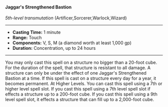 #### Jaggar's Strengthened Bastion
*5th-level transmutation* (Artificer,Sorcerer,Warlock,Wizard)
___
- **Casting Time:** 1 minute
- **Range:** Touch
- **Components:** V, S, M (a diamond worth at least 1,000 gp)
- **Duration:** Concentration, up to 24 hours
---
You may only cast this spell on a structure no bigger
than a 20-foot cube. For the duration of the spell,
that structure is resistant to all damage. A structure
can only be under the effect of one Jaggar's
Strengthened Bastion at a time. If this spell is cast
on a structure every day for a year, it becomes
permanent.
At Higher Levels. You can cast this spell using a
7th or higher level spell slot. If you cast this spell
using a 7th level spell slot if effects a structure up to
a 200-foot cube. If you cast this spell using a 9th
level spell slot, it effects a structure that can fill up
to a 2,000-foot cube.
